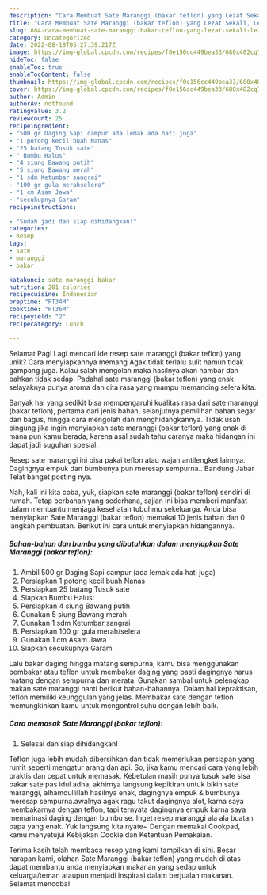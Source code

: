 ```yaml
---
description: "Cara Membuat Sate Maranggi (bakar teflon) yang Lezat Sekali, Lezat"
title: "Cara Membuat Sate Maranggi (bakar teflon) yang Lezat Sekali, Lezat"
slug: 884-cara-membuat-sate-maranggi-bakar-teflon-yang-lezat-sekali-lezat
category: Uncategorized
date: 2022-08-18T05:27:39.217Z
image: https://img-global.cpcdn.com/recipes/f0e156cc449bea33/680x482cq70/sate-maranggi-bakar-teflon-foto-resep-utama.jpg
hideToc: false
enableToc: true
enableTocContent: false
thumbnail: https://img-global.cpcdn.com/recipes/f0e156cc449bea33/680x482cq70/sate-maranggi-bakar-teflon-foto-resep-utama.jpg
cover: https://img-global.cpcdn.com/recipes/f0e156cc449bea33/680x482cq70/sate-maranggi-bakar-teflon-foto-resep-utama.jpg
author: Admin
authorAv: notfound
ratingvalue: 3.2
reviewcount: 25
recipeingredient:
- "500 gr Daging Sapi campur ada lemak ada hati juga"
- "1 potong kecil buah Nanas"
- "25 batang Tusuk sate"
- " Bumbu Halus"
- "4 siung Bawang putih"
- "5 siung Bawang merah"
- "1 sdm Ketumbar sangrai"
- "100 gr gula merahselera"
- "1 cm Asam Jawa"
- "secukupnya Garam"
recipeinstructions:

- "Sudah jadi dan siap dihidangkan!"
categories:
- Resep
tags:
- sate
- maranggi
- bakar

katakunci: sate maranggi bakar 
nutrition: 201 calories
recipecuisine: Indonesian
preptime: "PT34M"
cooktime: "PT36M"
recipeyield: "2"
recipecategory: Lunch

---
```



Selamat Pagi Lagi mencari ide resep sate maranggi (bakar teflon) yang unik? Cara menyiapkannya memang Agak tidak terlalu sulit namun tidak gampang juga. Kalau salah mengolah maka hasilnya akan hambar dan bahkan tidak sedap. Padahal sate maranggi (bakar teflon) yang enak selayaknya punya aroma dan cita rasa yang mampu memancing selera kita.


Banyak hal yang sedikit bisa mempengaruhi kualitas rasa dari sate maranggi (bakar teflon), pertama dari jenis bahan, selanjutnya pemilihan bahan segar dan bagus, hingga cara mengolah dan menghidangkannya. Tidak usah bingung jika ingin menyiapkan sate maranggi (bakar teflon) yang enak di mana pun kamu berada, karena asal sudah tahu caranya maka hidangan ini dapat jadi suguhan spesial.

Resep sate maranggi ini bisa pakai teflon atau wajan antilengket lainnya. Dagingnya empuk dan bumbunya pun meresap sempurna.. Bandung Jabar Telat banget posting nya.


Nah, kali ini kita coba, yuk, siapkan sate maranggi (bakar teflon) sendiri di rumah. Tetap berbahan yang sederhana, sajian ini bisa memberi manfaat dalam membantu menjaga kesehatan tubuhmu sekeluarga. Anda bisa menyiapkan Sate Maranggi (bakar teflon) memakai 10 jenis bahan dan 0 langkah pembuatan. Berikut ini cara untuk menyiapkan hidangannya.

<!--inarticleads1-->

##### Bahan-bahan dan bumbu yang dibutuhkan dalam menyiapkan Sate Maranggi (bakar teflon):

1. Ambil 500 gr Daging Sapi campur (ada lemak ada hati juga)
1. Persiapkan 1 potong kecil buah Nanas
1. Persiapkan 25 batang Tusuk sate
1. Siapkan  Bumbu Halus:
1. Persiapkan 4 siung Bawang putih
1. Gunakan 5 siung Bawang merah
1. Gunakan 1 sdm Ketumbar sangrai
1. Persiapkan 100 gr gula merah/selera
1. Gunakan 1 cm Asam Jawa
1. Siapkan secukupnya Garam


Lalu bakar daging hingga matang sempurna, kamu bisa menggunakan pembakar atau teflon untuk membakar daging yang pasti dagingnya harus matang dengan sempurna dan merata. Gunakan sambal untuk pelengkap makan sate maranggi nanti berikut bahan-bahannya. Dalam hal kepraktisan, teflon memiliki keunggulan yang jelas. Membakar sate dengan teflon memungkinkan kamu untuk mengontrol suhu dengan lebih baik. 

<!--inarticleads2-->

##### Cara memasak Sate Maranggi (bakar teflon):


1. Selesai dan siap dihidangkan!

Teflon juga lebih mudah dibersihkan dan tidak memerlukan persiapan yang rumit seperti mengatur arang dan api. So, jika kamu mencari cara yang lebih praktis dan cepat untuk memasak. Kebetulan masih punya tusuk sate sisa bakar sate pas idul adha, akhirnya langsung kepikiran untuk bikin sate maranggi, alhamdullillah hasilnya enak, dagingnya empuk &amp; bumbunya meresap sempurna.awalnya agak ragu takut dagingnya alot, karna saya membakarnya dengan teflon, tapi ternyata dagingnya empuk karna saya memarinasi daging dengan bumbu se. Inget resep maranggi ala ala buatan papa yang enak. Yuk langsung kita nyate~ Dengan memakai Cookpad, kamu menyetujui Kebijakan Cookie dan Ketentuan Pemakaian. 

Terima kasih telah membaca resep yang kami tampilkan di sini. Besar harapan kami, olahan Sate Maranggi (bakar teflon) yang mudah di atas dapat membantu anda menyiapkan makanan yang sedap untuk keluarga/teman ataupun menjadi inspirasi dalam berjualan makanan. Selamat mencoba!
